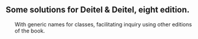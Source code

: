 <h2>Some solutions for Deitel & Deitel, eight edition.</h2>
<ul>With generic names for classes, facilitating inquiry using other editions of the book.</ul>
